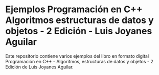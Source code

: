 # Ejemplos Programación en C++ Algoritmos estructuras de datos y objetos - 2 Edición - Luis Joyanes Aguilar

Este repositorio contiene varios ejemplos del libro en formato digital Programación en C++ - Algoritmos, estructuras de datos y objetos - 2 Edición de Luis Joyanes Aguilar.
